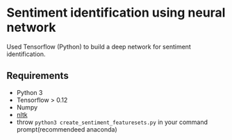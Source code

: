 # Sentiment identification using neural network
Used Tensorflow (Python) to build a deep network for sentiment identification.

## Requirements

- Python 3
- Tensorflow > 0.12
- Numpy
- [nltk](https://www.nltk.org/install.html)
- throw `python3 create_sentiment_featuresets.py` in your command prompt(recommendeed anaconda)
